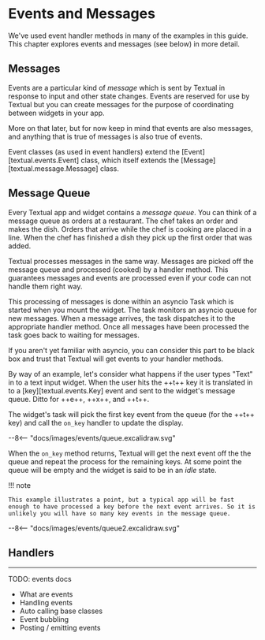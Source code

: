 # Events and Messages

We've used event handler methods in many of the examples in this guide. This chapter explores events and messages (see below) in more detail.

## Messages

Events are a particular kind of *message* which is sent by Textual in response to input and other state changes. Events are reserved for use by Textual but you can create messages for the purpose of coordinating between widgets in your app.

More on that later, but for now keep in mind that events are also messages, and anything that is true of messages is also true of events.

Event classes (as used in event handlers) extend the [Event][textual.events.Event] class, which itself extends the [Message][textual.message.Message] class. 

## Message Queue

Every Textual app and widget contains a *message queue*. You can think of a message queue as orders at a restaurant. The chef takes an order and makes the dish. Orders that arrive while the chef is cooking are placed in a line. When the chef has finished a dish they pick up the first order that was added.

Textual processes messages in the same way. Messages are picked off the message queue and processed (cooked) by a handler method. This guarantees messages and events are processed even if your code can not handle them right way. 

This processing of messages is done within an asyncio Task which is started when you mount the widget. The task monitors an asyncio queue for new messages. When a message arrives, the task dispatches it to the appropriate handler method. Once all messages have been processed the task goes back to waiting for messages.

If you aren't yet familiar with asyncio, you can consider this part to be black box and trust that Textual will get events to your handler methods.

By way of an example, let's consider what happens if the user types "Text" in to a text input widget. When the user hits the ++t++ key it is translated in to a [key][textual.events.Key] event and sent to the widget's message queue. Ditto for ++e++, ++x++, and ++t++. 

The widget's task will pick the first key event from the queue (for the ++t++ key) and call the `on_key` handler to update the display.

<div class="excalidraw">
--8<-- "docs/images/events/queue.excalidraw.svg"
</div>

When the `on_key` method returns, Textual will get the next event off the the queue and repeat the process for the remaining keys. At some point the queue will be empty and the widget is said to be in an *idle* state.

!!! note

    This example illustrates a point, but a typical app will be fast enough to have processed a key before the next event arrives. So it is unlikely you will have so many key events in the message queue.

<div class="excalidraw">
--8<-- "docs/images/events/queue2.excalidraw.svg"
</div>

## Handlers


<hr> 
TODO: events docs

- What are events
- Handling events
- Auto calling base classes
- Event bubbling
- Posting / emitting events
